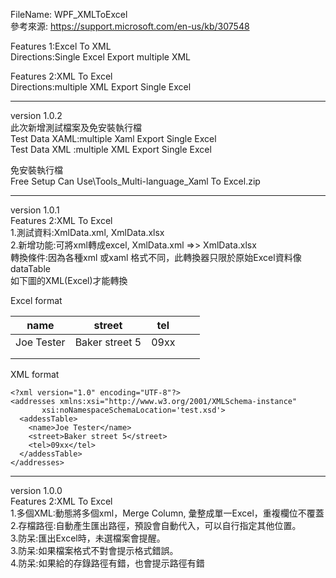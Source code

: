 ﻿FileName: WPF_XMLToExcel  
參考來源:
https://support.microsoft.com/en-us/kb/307548

Features 1:Excel To XML  
Directions:Single Excel Export multiple XML

Features 2:XML To Excel  
Directions:multiple XML Export Single Excel

---
version 1.0.2   
此次新增測試檔案及免安裝執行檔  
Test Data XAML:multiple Xaml Export Single Excel  
Test Data XML :multiple XML Export Single Excel  
  
免安裝執行檔  
Free Setup Can Use\Tools_Multi-language_Xaml To Excel.zip  
  
---
version 1.0.1  
Features 2:XML To Excel  
1.測試資料:XmlData.xml, XmlData.xlsx   
2.新增功能:可將xml轉成excel, XmlData.xml =>> XmlData.xlsx  
  轉換條件:因為各種xml 或xaml 格式不同，此轉換器只限於原始Excel資料像 dataTable  
  如下圖的XML(Excel)才能轉換

Excel format

| name         | street           | tel  |   |   |
|--------------|------------------|------|---|---|
| Joe   Tester | Baker   street 5 | 09xx |   |   |
|              |                  |      |   |   |
|              |                  |      |   |   |


XML format   
``` 
<?xml version="1.0" encoding="UTF-8"?>
<addresses xmlns:xsi="http://www.w3.org/2001/XMLSchema-instance"
	   xsi:noNamespaceSchemaLocation='test.xsd'>
  <addessTable>
    <name>Joe Tester</name>
    <street>Baker street 5</street>
	<tel>09xx</tel>
  </addessTable>
</addresses>
```

---------------------------------------

version 1.0.0  
Features 2:XML To Excel  
1.多個XML:動態將多個xml，Merge Column, 彙整成單一Excel，重複欄位不覆蓋  
2.存檔路徑:自動產生匯出路徑，預設會自動代入，可以自行指定其他位置。  
3.防呆:匯出Excel時，未選檔案會提醒。  
3.防呆:如果檔案格式不對會提示格式錯誤。  
4.防呆:如果給的存錄路徑有錯，也會提示路徑有錯  

